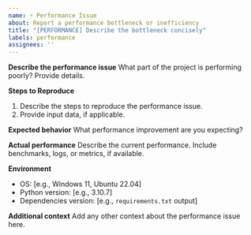 ```yaml
---
name: ⚡ Performance Issue
about: Report a performance bottleneck or inefficiency
title: "[PERFORMANCE] Describe the bottleneck concisely"
labels: performance
assignees: ''
---
```


**Describe the performance issue**
What part of the project is performing poorly? Provide details.

**Steps to Reproduce**
1. Describe the steps to reproduce the performance issue.
2. Provide input data, if applicable.

**Expected behavior**
What performance improvement are you expecting?

**Actual performance**
Describe the current performance. Include benchmarks, logs, or metrics, if available.

**Environment**
 - OS: [e.g., Windows 11, Ubuntu 22.04]
 - Python version: [e.g., 3.10.7]
 - Dependencies version: [e.g., `requirements.txt` output]

**Additional context**
Add any other context about the performance issue here.
